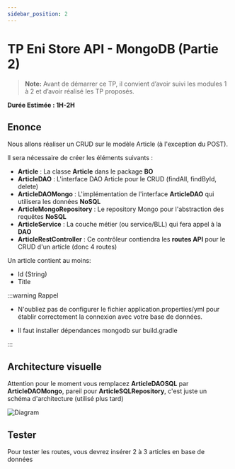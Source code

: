 ```yaml
---
sidebar_position: 2
---
```


# TP Eni Store API - MongoDB (Partie 2)

> **Note:** Avant de démarrer ce TP, il convient d’avoir suivi les modules 1 à 2 et d’avoir réalisé les TP proposés.

**Durée Estimée : 1H-2H**

## Enonce

Nous allons réaliser un CRUD sur le modèle Article (à l'exception du POST).

Il sera nécessaire de créer les éléments suivants :

- **Article** : La classe **Article** dans le package **BO**
- **ArticleDAO** : L'interface DAO Article pour le CRUD (findAll, findById, delete)
- **ArticleDAOMongo** : L'implémentation de l'interface **ArticleDAO** qui utilisera les données **NoSQL**
- **ArticleMongoRepository** : Le repository Mongo pour l'abstraction des requêtes **NoSQL**
- **ArticleService** : La couche métier (ou service/BLL) qui fera appel à la **DAO**
- **ArticleRestController** : Ce contrôleur contiendra les **routes API** pour le CRUD d'un article (donc 4 routes)

Un article contient au moins:
- Id (String)
- Title

:::warning Rappel

- N'oubliez pas de configurer le fichier application.properties/yml pour établir correctement la connexion avec votre base de données.

- Il faut installer dépendances mongodb sur build.gradle

:::

## Architecture visuelle

Attention pour le moment vous remplacez **ArticleDAOSQL** par **ArticleDAOMongo**, pareil pour **ArticleSQLRepository**, c'est juste un schéma d'architecture (utilisé plus tard)

![Diagram](img/tp_2_archi_sql.png)

## Tester

Pour tester les routes, vous devrez insérer 2 à 3 articles en base de données